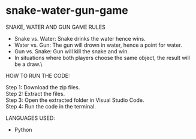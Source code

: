 # snake-water-gun-game 
SNAKE, WATER AND GUN GAME RULES
- Snake vs. Water: Snake drinks the water hence wins.
- Water vs. Gun: The gun will drown in water, hence a point for water.
- Gun vs. Snake: Gun will kill the snake and win.
- In situations where both players choose the same object, the result will be a draw.\

HOW TO RUN THE CODE:

Step 1: Download the zip files.
<br>
Step 2: Extract the files.
<br>
Step 3: Open the extracted folder in Visual Studio Code.
<br>
Step 4: Run the code in the terminal.

LANGUAGES USED:

- Python